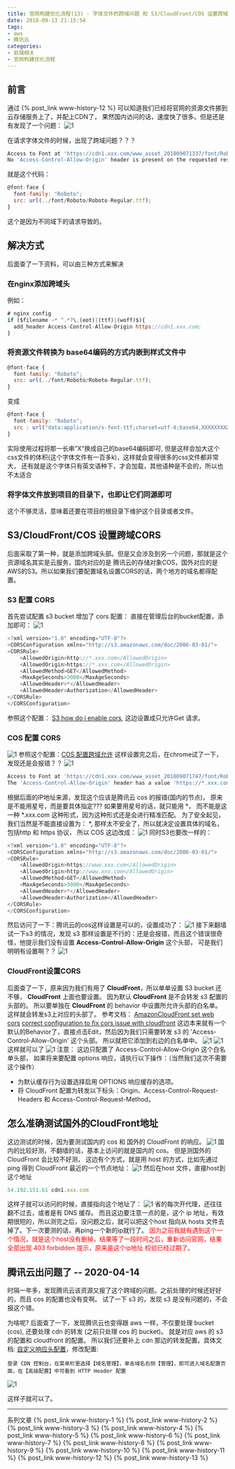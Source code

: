 ```yaml
---
title: 官网构建优化流程(13) - 字体文件的跨域问题 和 S3/CloudFront/COS 设置跨域CORS
date: 2018-09-13 21:15:54
tags: 
- aws
- 腾讯云
categories: 
- 前端相关
- 官网构建优化流程
---
```

## 前言
通过 {% post_link www-history-12 %} 可以知道我们已经将官网的资源文件挪到云存储服务上了，并配上CDN了， 果然国内访问的话，速度快了很多。但是还是有发现了一个问题：
![1](www-history-13/1.png)
<!--more-->
在请求字体文件的时候，出现了跨域问题？？？
```javascript
Access to Font at 'https://cdn1.xxx.com/www_asset_201809071337/font/Roboto/Roboto-Regular.ttf' from origin 'https://www.xxx.com' has been blocked by CORS policy: 
No 'Access-Control-Allow-Origin' header is present on the requested resource. Origin 'https://www.xxx.com' is therefore not allowed access.
```
就是这个代码：
```javascript
@font-face {
  font-family: "Roboto";
  src: url(../font/Roboto/Roboto-Regular.ttf);
}
```
这个是因为不同域下的请求导致的。
## 解决方式
后面查了一下资料，可以由三种方式来解决
### 在nginx添加跨域头
例如：
```javascript
# nginx config
if ($filename ~* ^.*?\.(eot)|(ttf)|(woff)$){
  add_header Access-Control-Allow-Origin https://cdn1.xxx.com;
}
```
### 将资源文件转换为 base64编码的方式内嵌到样式文件中
```javascript
@font-face {
  font-family: "Roboto";
  src: url(../font/Roboto/Roboto-Regular.ttf);
}
```
变成
```javascript
@font-face {
  font-family: "Roboto";
  src : url("data:application/x-font-ttf;charset=utf-8;base64,XXXXXXXXXXXX") format("ttf");
}
```
实际使用过程将那一长串”X“换成自己的base64编码即可, 但是这样会加大这个css文件的体积(这个字体文件有一百多k)，这样就会变得很多的css文件都非常大， 还有就是这个字体只有英文语种下，才会加载，其他语种是不会的，所以也不太适合

### 将字体文件放到项目的目录下，也即让它们同源即可
这个不够灵活，意味着还要在项目的根目录下维护这个目录或者文件。

## S3/CloudFront/COS 设置跨域CORS
后面采取了第一种，就是添加跨域头部。但是又会涉及到另一个问题，那就是这个资源域名其实是云服务，国内对应的是 腾讯云的存储对象COS，国外对应的是AWS的S3。所以如果我们要配置域名设置CORS的话，两个地方的域名都得配置。
### S3 配置 CORS
首先尝试配置 s3 bucket 增加了 cors 配置： 直接在管理后台的bucket配置，添加即可：
![1](www-history-13/2.png)
```javascript
<?xml version="1.0" encoding="UTF-8"?>
<CORSConfiguration xmlns="http://s3.amazonaws.com/doc/2006-03-01/">
<CORSRule>
    <AllowedOrigin>http://*.xxx.com</AllowedOrigin>
    <AllowedOrigin>https://*.xxx.com</AllowedOrigin>
    <AllowedMethod>GET</AllowedMethod>
    <MaxAgeSeconds>3000</MaxAgeSeconds>
    <AllowedHeader>*</AllowedHeader>
    <AllowedHeader>Authorization</AllowedHeader>
</CORSRule>
</CORSConfiguration>
```
参照这个配置： [S3 how do i enable cors](https://docs.aws.amazon.com/zh_cn/AmazonS3/latest/dev/cors.html#how-do-i-enable-cors), 这边设置成只允许Get 请求。
### COS 配置 CORS
![1](www-history-13/3.png)
参照这个配置：[COS 配置跨域允许](https://cloud.tencent.com/document/product/436/13318)
这样设置完之后，在chrome试了一下，发现还是会报错？？ 
![1](www-history-13/4.png)
```javascript
Access to Font at 'https://cdn1.xxx.com/www_asset_201809071747/font/Roboto/Roboto-Regular.ttf' from origin 'https://www.xxx.com' has been blocked by CORS policy: 
The 'Access-Control-Allow-Origin' header has a value 'https://*.xxx.com' that is not equal to the supplied origin. Origin 'https://www.xxx.com' is therefore not allowed access.
```
根据后面的IP地址来源，发现这个应该是腾讯云 cos 的报错(国内的节点)， 原来是不能用星号，而是要具体指定??? 如果要用星号的话，就只能用 \*， 而不能是这一种 \*.xxx.com 这种形式，因为这种形式还是会进行精准匹配。
为了安全起见，我们当然是不能直接设置为： \*, 那样太不安全了，所以就决定设置具体的域名，包括http 和 https 协议， 所以 COS 这边改成：
![1](www-history-13/5.png)
同时S3也要改一样的：
```javascript
<?xml version="1.0" encoding="UTF-8"?>
<CORSConfiguration xmlns="http://s3.amazonaws.com/doc/2006-03-01/">
<CORSRule>
    <AllowedOrigin>https://www.xxx.com</AllowedOrigin>
    <AllowedOrigin>http://www.xxx.com</AllowedOrigin>
    <AllowedMethod>GET</AllowedMethod>
    <MaxAgeSeconds>3000</MaxAgeSeconds>
    <AllowedHeader>*</AllowedHeader>
    <AllowedHeader>Authorization</AllowedHeader>
</CORSRule>
</CORSConfiguration>
```
然后访问了一下：腾讯云的cos这样设置是可以的，设置成功了：
![1](www-history-13/6.png)
接下来翻墙试一下s3 的情况，发现 s3 那样设置是不行的：还是会报错，而且这个错误很奇怪，他提示我们没有设置 **Access-Control-Allow-Origin** 这个头部， 可是我们明明有设置啊？？
![1](www-history-13/7.png)
### CloudFront设置CORS
后面查了一下，原来因为我们有用了 **CloudFront**，所以单单设置 S3 bucket 还不够， **CloudFront** 上面也要设置。
因为默认 **CloudFront** 是不会转发 s3 配置的头部的。 所以要单独在 **CloudFront** 的 behavior 中设置所允许头部的白名单。 这样就会转发s3上对应的头部了。
参考文档：
[AmazonCloudFront set web cors](https://docs.aws.amazon.com/zh_cn/AmazonCloudFront/latest/DeveloperGuide/header-caching.html#header-caching-web-cors)
[correct configuration to fix cors issue with cloudfront](http://thelazylog.com/correct-configuration-to-fix-cors-issue-with-cloudfront/)
这边本来就有一个默认的Behavior了，直接点击Edit，然后因为我们只需要转发 s3 的 'Access-Control-Allow-Origin' 这个头部。 所以就把它添加到右边的白名单中。
![1](www-history-13/8.png)
![1](www-history-13/9.png)
这样就可以了
![1](www-history-13/10.png)
注意： 这边只配置了 Access-Control-Allow-Origin 这个白名单头部， 如果将来要配置 options 响应，请执行以下操作：（当然我们这次不需要这个操作）
- 为默认缓存行为设置选择启用 OPTIONS 响应缓存的选项。
- 将 CloudFront 配置为转发以下标头：Origin、Access-Control-Request-Headers 和 Access-Control-Request-Method。

## 怎么准确测试国外的CloudFront地址
这边测试的时候，因为要测试国内的 cos 和 国外的 CloudFront 的响应。
![1](www-history-13/11.png)
国内的比较好测，不翻墙的话，基本上访问的就是国内的 cos。
但是测国外的 CloudFront 会比较不好测， 这边有个方式，就是用 host 的方式，比如先通过 ping 得到 CloudFront 最近的一个节点地址：
![1](www-history-13/12.png)
然后在host 文件，直接host到这个地址
```javascript
54.192.151.61 cdn1.xxx.com
```
这样子就可以访问的时候，直接指向这个地址了：
![1](www-history-13/13.png)
省的每次开代理，还往往翻不过去，或者是有 DNS 缓存。
而且这边要注意一点的是，这个 ip 地址，有效期很短的，所以测完之后，没问题之后，就可以把这个host 指向从 hosts 文件去掉了。下一次要测的话，再ping一个新的ip就行了。
<font color=red>因为之前我就有遇到这个一个情况，就是这个host没有删掉，结果等了一段时间之后，重新访问官网，结果全部出现 403 forbidden 提示，原来是这个ip地址 校验已经过期了。</font>

## 腾讯云出问题了 -- 2020-04-14
时隔一年多，发现腾讯云该资源又报了这个跨域的问题。之前处理的时候还好好的，而且 cos 的配置也没有变啊。 试了一下 s3 的，发现 s3 是没有问题的，不会报这个错。

为啥呢? 后面查了一下，发现腾讯云也变得跟 aws 一样，不仅要处理 bucket (cos), 还要处理 cdn 的转发 (之前只处理 cos 的 bucket)。 就是对应 aws 的 s3 的配置和 cloudfront 的配置。 所以我们还要补上 cdn 那边的转发配置。具体文档: [自定义响应头配置](https://cloud.tencent.com/document/product/228/41737)，修改配置:
```text
登录 CDN 控制台，在菜单栏里选择【域名管理】，单击域名右侧【管理】，即可进入域名配置页面，在【高级配置】中可看到 HTTP Header 配置
```

![1](www-history-13/14.png)

这样子就可以了。

---
系列文章
{% post_link www-history-1 %}
{% post_link www-history-2 %}
{% post_link www-history-3 %}
{% post_link www-history-4 %}
{% post_link www-history-5 %}
{% post_link www-history-6 %}
{% post_link www-history-7 %}
{% post_link www-history-8 %}
{% post_link www-history-9 %}
{% post_link www-history-10 %}
{% post_link www-history-11 %}
{% post_link www-history-12 %}
{% post_link www-history-13 %}

